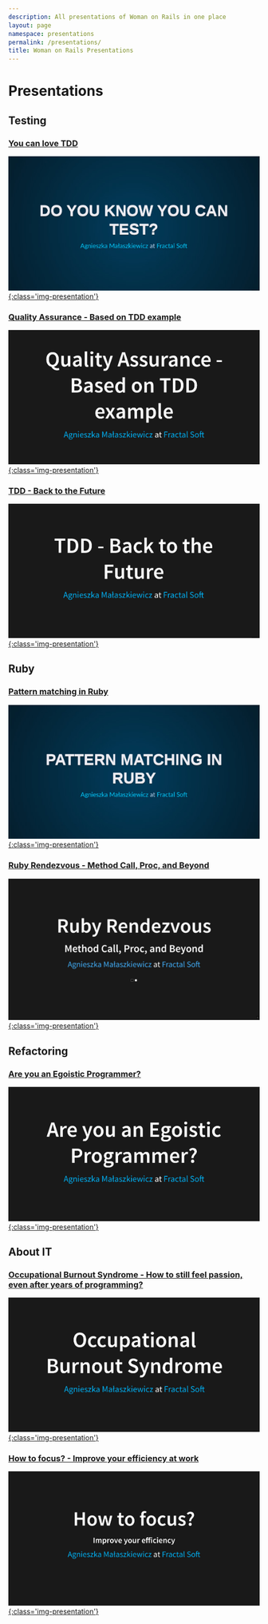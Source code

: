 ```yaml
---
description: All presentations of Woman on Rails in one place
layout: page
namespace: presentations
permalink: /presentations/
title: Woman on Rails Presentations
---
```


# Presentations

## Testing

### [You can love TDD][you-can-love-tdd]

[![You can test][you-can-love-tdd-image]{:class='img-presentation'}][you-can-love-tdd]

### [Quality Assurance - Based on TDD example][quality-assurance-tdd-example]

[![Quality based on TDD][quality-assurance-tdd-example-image]{:class='img-presentation'}][quality-assurance-tdd-example]

### [TDD - Back to the Future][tdd-back-to-the-future]

[![TDD - Back to the Future][tdd-back-to-the-future-image]{:class='img-presentation'}][tdd-back-to-the-future]

## Ruby

### [Pattern matching in Ruby][ruby-pattern-matching]

[![Pattern matching in Ruby][ruby-pattern-matching-image]{:class='img-presentation'}][ruby-pattern-matching]

### [Ruby Rendezvous - Method Call, Proc, and Beyond][ruby-rendezvous]

[![Ruby Rendezvous - Method Call, Proc, and Beyond][ruby-rendezvous-image]{:class='img-presentation'}][ruby-rendezvous]

## Refactoring

### [Are you an Egoistic Programmer?][are-you-egoistic-programmer]

[![Refactoring][are-you-egoistic-programmer-image]{:class='img-presentation'}][are-you-egoistic-programmer]

## About IT

### [Occupational Burnout Syndrome - How to still feel passion, even after years of programming?][occupational-burnout-syndrome]

[![Occupational Burnout Syndrome][occupational-burnout-syndrome-image]{:class='img-presentation'}][occupational-burnout-syndrome]

### [How to focus? - Improve your efficiency at work][how-to-focus]

[![How to focus?][how-to-focus-image]{:class='img-presentation'}][how-to-focus]

[are-you-egoistic-programmer]: https://womanonrails.github.io/presentations/are-you-egoistic-programmer.html
[how-to-focus]: https://womanonrails.github.io/presentations/15min-about-how-to-focus.html
[occupational-burnout-syndrome]: https://womanonrails.github.io/presentations/occupational-burnout-syndrome.html
[quality-assurance-tdd-example]: https://womanonrails.github.io/presentations/quality-assurance-tdd-example.html
[ruby-pattern-matching]: https://womanonrails.github.io/presentations/ruby-pattern-matching.html
[ruby-rendezvous]: https://womanonrails.github.io/presentations/ruby-rendezvous.html
[tdd-back-to-the-future]: https://womanonrails.github.io/presentations/tdd-back-to-the-future.html
[you-can-love-tdd]: https://womanonrails.github.io/presentations/you-can-love-tdd.html

[are-you-egoistic-programmer-image]: /images/presentations/are-you-egoistic-programmer.png "Are you an Egoistic Programmer? Mysterious presentation"
[how-to-focus-image]: /images/presentations/how-to-focus.png "How to focus? How developer can improve everyday work?"
[occupational-burnout-syndrome-image]: /images/presentations/occupational-burnout-syndrome.png "Presentation how to still feel passion, even after years of programming?"
[quality-assurance-tdd-example-image]: /images/presentations/quality-assurance-tdd-example.png "Presentation about Quality Assurance and TDD"
[ruby-pattern-matching-image]: /images/presentations/ruby-pattern-matching.jpg "Presentation about Ruby way of pattern matching"
[ruby-rendezvous-image]: /images/presentations/ruby-rendezvous.png "Presentation about art of method calling in Ruby and other hidden treasures like Proc"
[tdd-back-to-the-future-image]: /images/presentations/tdd-back-to-the-future.png "Presentation about TDD - Back to the Future"
[you-can-love-tdd-image]: /images/presentations/you-can-love-tdd.jpg "Presentation about how you can love TDD"
